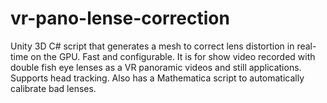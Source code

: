 # vr-pano-lense-correction
Unity 3D C# script that generates a mesh to correct lens distortion in real-time on the GPU. Fast and configurable. It is for show video recorded with double fish eye lenses as a VR panoramic videos and still applications. Supports head tracking. Also has a Mathematica script to automatically calibrate bad lenses.
